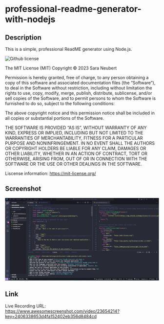 # professional-readme-generator-with-nodejs



## Description
This is a simple, professional ReadME generator using Node.js.

![Github license](https://img.shields.io/badge/license-MIT-purple.svg)


The MIT License (MIT)
Copyright © 2023 Sara Neubert

Permission is hereby granted, free of charge, to any person obtaining a copy of this software and associated documentation files (the “Software”), to deal in the Software without restriction, including without limitation the rights to use, copy, modify, merge, publish, distribute, sublicense, and/or sell copies of the Software, and to permit persons to whom the Software is furnished to do so, subject to the following conditions:

The above copyright notice and this permission notice shall be included in all copies or substantial portions of the Software.

THE SOFTWARE IS PROVIDED “AS IS”, WITHOUT WARRANTY OF ANY KIND, EXPRESS OR IMPLIED, INCLUDING BUT NOT LIMITED TO THE WARRANTIES OF MERCHANTABILITY, FITNESS FOR A PARTICULAR PURPOSE AND NONINFRINGEMENT. IN NO EVENT SHALL THE AUTHORS OR COPYRIGHT HOLDERS BE LIABLE FOR ANY CLAIM, DAMAGES OR OTHER LIABILITY, WHETHER IN AN ACTION OF CONTRACT, TORT OR OTHERWISE, ARISING FROM, OUT OF OR IN CONNECTION WITH THE SOFTWARE OR THE USE OR OTHER DEALINGS IN THE SOFTWARE.

Liscense information: https://mit-license.org/ 

## Screenshot

![professional-readme-generator-with-nodejs](./assests/images/PRG%20Screenshot1%20.png) 


## Link 

Live Recording URL: https://www.awesomescreenshot.com/video/23654214?key=2406338653d4fa152402eb356d8484cd 
